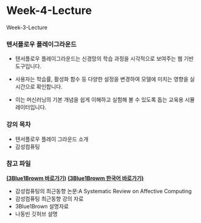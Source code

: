 # Week-4-Lecture
Week-3-Lecture

### 텐서플로우 플레이그라운드

* 텐서플로우 플레이그라운드는 신경망의 학습 과정을 시각적으로 보여주는 웹 기반 도구입니다.

* 사용자는 학습률, 활성화 함수 등 다양한 설정을 변경하여 모델에 미치는 영향을 실시간으로 확인합니다.

* 이는 머신러닝의 기본 개념을 쉽게 이해하고 실험해 볼 수 있도록 돕는 교육용 시뮬레이터입니다.

### 강의 목차

* 텐서플로우 플레이 그라운드 소개
* 감성컴퓨팅 

### 참고 파일

<b>[(3Blue1Browm 바로가기)](https://www.youtube.com/watch?v=wjZofJX0v4M&t=38s)</b> 
<b>[(3Blue1Browm 한국어 바로가기)](https://www.youtube.com/@3Blue1BrownKR)</b> 


* 감성컴퓨팅의 최근동향 논문:A Systematic Review on Affective Computing
* 감성컴퓨팅 최근동향 강의 자료
* 3Blue1Brown 설명자료
* 나동빈 깃허브 설명

